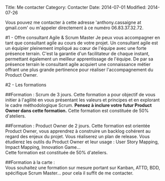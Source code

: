 Title: Me contacter
Category: Contacter
Date: 2014-07-01
Modified: 2014-07-26

Vous pouvez me contacter à cette adresse 'anthony.cassaigne at gmail.com' ou m'appeler directement à ce numéro 06.83.37.32.72.

#1 - Offre consultant Agile & Scrum Master 
Je peux vous accompagner en tant que consultant agile au cours de votre projet.
Un consultant agile est un équipier pleinement impliqué au cœur de l'équipe avec une forte
présence terrain. C'est la garantie d'un facilitateur de chaque
instant, permettant également un meilleur apprentissage de l'équipe. De par sa présence
terrain le consultant agile acquiert une connaissance métier offrant une plus
grande pertinence pour réaliser l'accompagnement du Product Owner.

#2 - Les formations

##Formation : Scrum de 3 jours.
Cette formation a pour objectif de vous initier à l'agilité en vous présentant les valeurs et principes et en explorant le cadre méthodologique Scrum. **Pensez à inclure votre futur Product Owner dans cette formation.** 
Cette formation est constituée de 50% d'ateliers. 

##Formation : Product Owner de 2 jours. 
Cette formation est orientée Product Owner, vous apprendrez à construire un backlog cohérent au regard des enjeux du projet. Vous réaliserez un plan de release. Vous étudierez les outils du Product Owner et leur usage : User Story Mapping, Impact Mapping, Innovation Game...  
Cette formation est constituée de 50% d'ateliers. 

##Formation à la carte :  
Vous souhaitez une formation sur mesure portant sur Kanban, ATTD, BDD, spécifique Scrum Master... pour cela il suffit de me contacter. 

